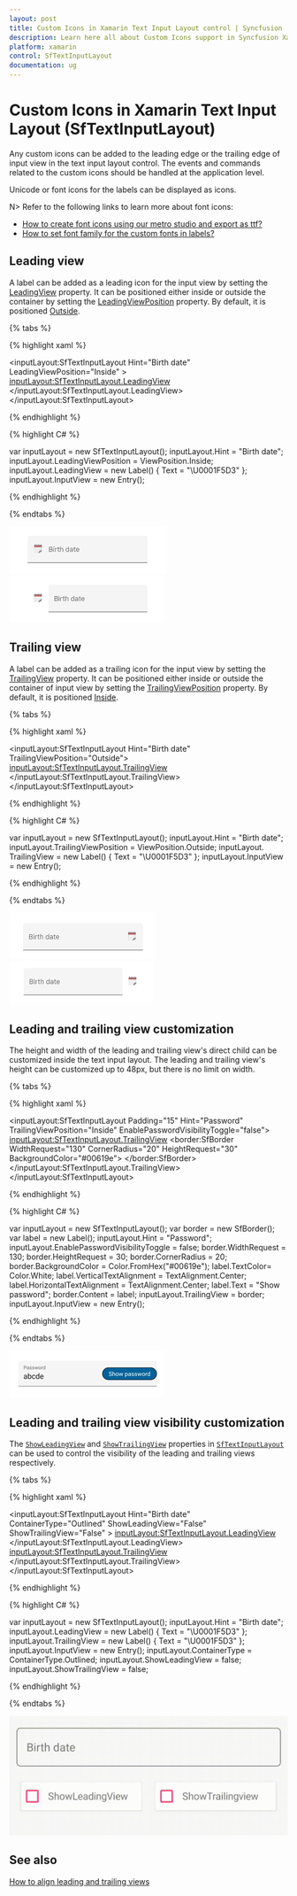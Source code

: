 ```yaml
---
layout: post
title: Custom Icons in Xamarin Text Input Layout control | Syncfusion
description: Learn here all about Custom Icons support in Syncfusion Xamarin Text Input Layout (SfTextInputLayout) control and more.
platform: xamarin
control: SfTextInputLayout
documentation: ug
---
```


# Custom Icons in Xamarin Text Input Layout (SfTextInputLayout)

Any custom icons can be added to the leading edge or the trailing edge of input view in the text input layout control. The events and commands related to the custom icons should be handled at the application level.

Unicode or font icons for the labels can be displayed as icons.

N> Refer to the following links to learn more about font icons:
* [How to create font icons using our metro studio and export as ttf?](https://help.syncfusion.com/metro-studio/export-icon-font)
* [How to set font family for the custom fonts in labels?](https://docs.microsoft.com/en-us/xamarin/xamarin-forms/user-interface/text/fonts#using-a-custom-font)

## Leading view

A label can be added as a leading icon for the input view by setting the [LeadingView](https://help.syncfusion.com/cr/xamarin/Syncfusion.XForms.TextInputLayout.SfTextInputLayout.html#Syncfusion_XForms_TextInputLayout_SfTextInputLayout_LeadingView) property. It can be positioned either inside or outside the container by setting the [LeadingViewPosition](https://help.syncfusion.com/cr/xamarin/Syncfusion.XForms.TextInputLayout.SfTextInputLayout.html#Syncfusion_XForms_TextInputLayout_SfTextInputLayout_LeadingViewPosition) property. By default, it is positioned [Outside](https://help.syncfusion.com/cr/xamarin/Syncfusion.XForms.TextInputLayout.ViewPosition.html).

{% tabs %} 

{% highlight xaml %} 

<inputLayout:SfTextInputLayout
    Hint="Birth date"
    LeadingViewPosition="Inside" >
    <Entry />
    <inputLayout:SfTextInputLayout.LeadingView>
       <Label
           Text="&#x1F5D3;">     
       </Label>
    </inputLayout:SfTextInputLayout.LeadingView>
 </inputLayout:SfTextInputLayout> 

{% endhighlight %}

{% highlight C# %} 

var inputLayout = new SfTextInputLayout();
inputLayout.Hint = "Birth date";
inputLayout.LeadingViewPosition = ViewPosition.Inside;
inputLayout.LeadingView = new Label() { Text = "\U0001F5D3" };
inputLayout.InputView = new Entry(); 

{% endhighlight %}

{% endtabs %}

![Leading view inside position](Custom-Icons-images/textInput_icons_img1.png)
![Leading view outside position](Custom-Icons-images/textInput_icons_img2.png)

## Trailing  view

A label can be added as a trailing icon for the input view by setting the [TrailingView](https://help.syncfusion.com/cr/xamarin/Syncfusion.XForms.TextInputLayout.SfTextInputLayout.html#Syncfusion_XForms_TextInputLayout_SfTextInputLayout_TrailingView) property. It can be positioned either inside or outside  the container of input view by setting the [TrailingViewPosition](https://help.syncfusion.com/cr/xamarin/Syncfusion.XForms.TextInputLayout.SfTextInputLayout.html#Syncfusion_XForms_TextInputLayout_SfTextInputLayout_TrailingViewPosition) property. By default, it is positioned [Inside](https://help.syncfusion.com/cr/xamarin/Syncfusion.XForms.TextInputLayout.ViewPosition.html).

{% tabs %}

{% highlight xaml %} 

<inputLayout:SfTextInputLayout
    Hint="Birth date"
    TrailingViewPosition="Outside">
    <Entry  />
    <inputLayout:SfTextInputLayout.TrailingView>
      <Label
         Text="&#x1F5D3;">     
      </Label>
    </inputLayout:SfTextInputLayout.TrailingView>
 </inputLayout:SfTextInputLayout> 

{% endhighlight %}

{% highlight C# %} 

var inputLayout = new SfTextInputLayout();
inputLayout.Hint = "Birth date";
inputLayout.TrailingViewPosition = ViewPosition.Outside; 
inputLayout. TrailingView = new Label() { Text = "\U0001F5D3" };
inputLayout.InputView = new Entry(); 

{% endhighlight %}

{% endtabs %}

![Trailing view inside position](Custom-Icons-images/textInput_icons_img3.png)
![Trailing view outside position](Custom-Icons-images/textInput_icons_img4.png)

## Leading and trailing view customization

The height and width of the leading and trailing view's direct child can be customized inside the text input layout. The leading and trailing view's height can be customized up to 48px, but there is no limit on width.

{% tabs %}

{% highlight xaml %} 

  <inputLayout:SfTextInputLayout Padding="15"
                                 Hint="Password" 
                                 TrailingViewPosition="Inside" 
                                 EnablePasswordVisibilityToggle="false">
   <Entry />
   <inputLayout:SfTextInputLayout.TrailingView>
      <border:SfBorder WidthRequest="130"
                       CornerRadius="20" 
                       HeightRequest="30"  
                       BackgroundColor="#00619e">
        <Label TextColor="White"
               VerticalTextAlignment="Center" 
               HorizontalTextAlignment="Center" 
               Text="Show password"/>
      </border:SfBorder>
   </inputLayout:SfTextInputLayout.TrailingView>
   </inputLayout:SfTextInputLayout>

{% endhighlight %}

{% highlight C# %} 

var inputLayout = new SfTextInputLayout();
var border = new SfBorder();
var label = new Label();
inputLayout.Hint = "Password";
inputLayout.EnablePasswordVisibilityToggle = false;
border.WidthRequest = 130;
border.HeightRequest = 30;
border.CornerRadius = 20;
border.BackgroundColor = Color.FromHex("#00619e");
label.TextColor= Color.White;
label.VerticalTextAlignment = TextAlignment.Center;
label.HorizontalTextAlignment = TextAlignment.Center;
label.Text = "Show password";
border.Content = label;
inputLayout.TrailingView = border;
inputLayout.InputView = new Entry(); 

{% endhighlight %}

{% endtabs %}

![customisation](Custom-Icons-images/textInput_icons_img5.png)

## Leading and trailing view visibility customization

The [`ShowLeadingView`]() and [`ShowTrailingView`]() properties in [`SfTextInputLayout`](https://help.syncfusion.com/cr/xamarin/Syncfusion.XForms.TextInputLayout.SfTextInputLayout.html) can be used to control the visibility of the leading and trailing views respectively.

{% tabs %}

{% highlight xaml %} 

  <inputLayout:SfTextInputLayout
    Hint="Birth date"
    ContainerType="Outlined"
    ShowLeadingView="False"
    ShowTrailingView="False" >
    <Entry />
    <inputLayout:SfTextInputLayout.LeadingView>
       <Label
           Text="&#x1F5D3;">     
       </Label>
    </inputLayout:SfTextInputLayout.LeadingView>
    <inputLayout:SfTextInputLayout.TrailingView>
      <Label
         Text="&#x1F5D3;">     
      </Label>
    </inputLayout:SfTextInputLayout.TrailingView>
 </inputLayout:SfTextInputLayout> 

{% endhighlight %}

{% highlight C# %} 

var inputLayout = new SfTextInputLayout();
inputLayout.Hint = "Birth date";
inputLayout.LeadingView = new Label() { Text = "\U0001F5D3" };
inputLayout.TrailingView = new Label() { Text = "\U0001F5D3" };
inputLayout.InputView = new Entry();
inputLayout.ContainerType = ContainerType.Outlined;
inputLayout.ShowLeadingView = false;
inputLayout.ShowTrailingView = false;

{% endhighlight %}

{% endtabs %}

![Visibility customisation](Custom-Icons-images/ShowLeadingView_ShowTrailingView.gif)

## See also

[How to align leading and trailing views](http://www.syncfusion.com/support/kb/11046/how-to-vertically-center-align-icons-in-leading-and-trailing-views)
